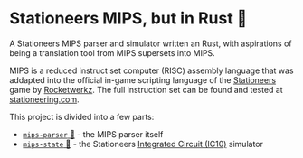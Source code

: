 Stationeers MIPS, but in Rust 🚀
================================

A Stationeers MIPS parser and simulator written an Rust,
with aspirations of being a translation tool from MIPS supersets into MIPS.

MIPS is a reduced instruct set computer (RISC) assembly language that was addapted into the
official in-game scripting language of the [Stationeers] game by [Rocketwerkz].
The full instruction set can be found and tested at [stationeering.com].

This project is divided into a few parts:
* [`mips-parser` 🚀][parser] - the MIPS parser itself
* [`mips-state` 🚀][state] - the Stationeers [Integrated Circuit (IC10)][ic10] simulator

[Stationeers]: https://store.steampowered.com/app/544550/Stationeers/
[Rocketwerkz]: https://www.rocketwerkz.com/
[stationeering.com]: https://stationeering.com/tools/ic
[ic10]: https://stationeers-wiki.com/Integrated_Circuit_(IC10)
[parser]: #
[state]: #

